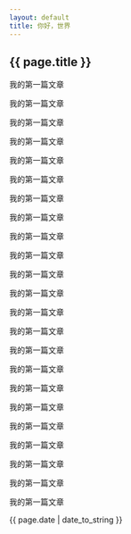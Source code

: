```yaml
---
layout: default
title: 你好，世界
---
```

<h2>{{ page.title }}</h2>
<p>我的第一篇文章</p>
<p>我的第一篇文章</p>
<p>我的第一篇文章</p>
<p>我的第一篇文章</p>
<p>我的第一篇文章</p>
<p>我的第一篇文章</p>
<p>我的第一篇文章</p>
<p>我的第一篇文章</p>
<p>我的第一篇文章</p>
<p>我的第一篇文章</p>
<p>我的第一篇文章</p>
<p>我的第一篇文章</p>
<p>我的第一篇文章</p>
<p>我的第一篇文章</p>
<p>我的第一篇文章</p>
<p>我的第一篇文章</p>
<p>我的第一篇文章</p>
<p>我的第一篇文章</p>
<p>我的第一篇文章</p>
<p>我的第一篇文章</p>
<p>我的第一篇文章</p>
<p>我的第一篇文章</p>
<p>我的第一篇文章</p>

<p>{{ page.date | date_to_string }}</p>